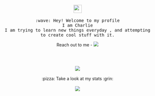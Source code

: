 <p align="center">
  <img src="https://user-images.githubusercontent.com/5679180/79618120-0daffb80-80be-11ea-819e-d2b0fa904d07.gif" width="27px">
  <br><br>
  <samp>
    :wave: Hey! Welcome to my profile
    <br>I am Charlie
      <br>I am trying to learn new things everyday , and attempting to create cool stuff with it.

 <p align="center">
  Reach out to me - <a href="(https://t.me/charlie255226)"><img src="https://img.shields.io/badge/Telegram-%40Charlie-blue" /></a>
  </p>

   <br>
    <br>
    <p align="center"> 
    <img src="https://i.pinimg.com/originals/e4/26/70/e426702edf874b181aced1e2fa5c6cde.gif" align="center">
    <br><br>:pizza: Take a look at my stats :grin:<br><br>
    <img align="center" src="https://github-readme-stats.vercel.app/api?username=Charlie-117&&show_icons=true&&theme=tokyonight" />
  </samp>
</p>
